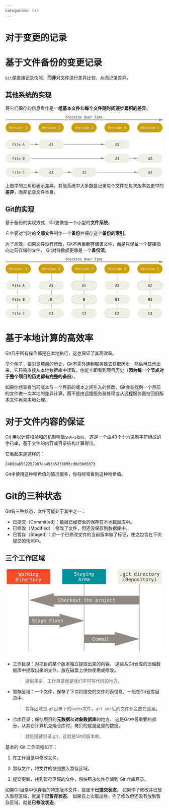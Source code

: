 ```yaml
---
categories: Git
---
```

# 对于变更的记录

# 基于文件备份的变更记录

`Git`是直接记录快照，**而非**对文件进行差异比较，从而记录差异。

## 其他系统的实现

将它们保存的信息看作是**一组基本文件**和**每个文件随时间逐步累积的差异**。

![](../../img/deltas.png)

上图中的三角形表示差异，其他系统中大多数是记录每个文件在每次版本变更中的**差异**，而非记录文件本身。

## Git的实现

基于备份的实现方式，Git更像是一个小型的**文件系统**。

它主要对当时的**全部文件**制作一个**备份**并保存这个**备份的索引**。 

为了高效，如果文件没有修改，Git不再重新存储该文件，而是只保留一个链接指向之前存储的文件。 Git对待数据更像是一个**备份流**。

![](../../img/snapshots.png)

# 基于本地计算的高效率

Git几乎所有操作都是在本地执行，这也保证了其高效率。

举个例子，要浏览项目的历史，Git不需外连到服务器去获取历史，然后再显示出来。它只需直接从本地数据库中读取，你能立即看到项目历史（**因为每一个节点对于整个项目的历史都有完整的备份**）。 

如果你想查看当前版本与一个月前的版本之间引入的修改，Git会查找到一个月前的文件做一次本地的差异计算，而不是由远程服务器处理或从远程服务器拉回旧版本文件再来本地处理。

# 对于文件内容的保证

Git 用以计算校验和的机制叫做`SHA-1散列`， 这是一个由40个十六进制字符组成的字符串，基于文件的内容或目录结构计算得出。

它看起来是这样的：

```
24b9da6552252987aa493b52f8696cd6d3b00373
```

Git中使用这种哈希值的情况很多，你将经常看到这种哈希值。

# Git的三种状态

Git有三种状态，文件可能处于其中之一：

- 已提交（Committed）：数据已经安全的保存在本地数据库中。
- 已修改（Modified）：修改了文件，但还没保存到数据库中。
- 已暂存（Staged）：对一个已修改文件的当前版本做了标记，使之包含在下次提交的快照中。

## 三个工作区域

![](../../img/areas.png)

- 工作目录：对项目的某个版本独立提取出来的内容。 这些从Git仓库的压缩数据库中提取出来的文件，放在磁盘上供你使用或修改。

  > 通俗来讲，工作目录就是我们平时写代码的地方。                                                                     

- 暂存区域：一个文件，保存了下次将提交的文件列表信息，一般在Git仓库目录中。

  > 暂存区域是.git目录下的index文件，`git add`后的文件都会放在这里。

- 仓库目录：保存项目的**元数据**和**对象数据库**的地方。 这是Git中最重要的部分，从其它计算机克隆仓库时，拷贝的就是这里的数据。

  > 就是隐藏目录.git，这就是Git的版本库。

基本的 Git 工作流程如下：

1. 在工作目录中修改文件。

2. 暂存文件，将文件的快照放入暂存区域。

3. 提交更新，找到暂存区域的文件，将快照永久性存储到 Git 仓库目录。

如果Git目录中保存着的特定版本文件，就属于**已提交状态**。 如果作了修改并已放入暂存区域，就属于**已暂存状态**。 如果自上次取出后，作了修改但还没有放到暂存区域，就是**已修改状态**。